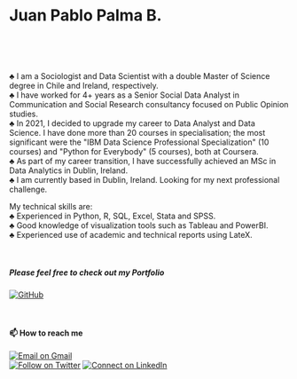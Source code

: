 
# Juan Pablo Palma B. <br/>
<br/>
<br/>
<br/>

♣ I am a Sociologist and Data Scientist with a double Master of Science degree in Chile and Ireland, respectively. <br/>
♣ I have worked for 4+ years as a Senior Social Data Analyst in Communication and Social Research consultancy focused on Public Opinion studies. <br/>
♣ In 2021, I decided to upgrade my career to Data Analyst and Data Science. I have done more than 20 courses in specialisation; the most significant were the "IBM Data Science Professional Specialization" (10 courses) and "Python for Everybody" (5 courses), both at Coursera. <br/>
♣ As part of my career transition, I have successfully achieved an MSc in Data Analytics in Dublin, Ireland. <br/>
♣ I am currently based in Dublin, Ireland. Looking for my next professional challenge. <br/>

My technical skills are: <br/>
♣ Experienced in Python, R, SQL, Excel, Stata and SPSS. <br/>
♣ Good knowledge of visualization tools such as Tableau and PowerBI. <br/>
♣ Experienced use of academic and technical reports using LateX. <br/>
 
<br/>

##### Please feel free to check out my Portfolio 
[![GitHub](https://img.shields.io/badge/github-%23121011.svg?style=for-the-badge&logo=github&logoColor=white)](https://github.com/jppalmab-Portfolio)

<br/>

#### 📫 How to reach me 

[![Email on Gmail](https://img.shields.io/badge/-Gmail-D14836?style=for-the-badge&logo=Gmail&logoColor=white)](mailto:jppalmab@gmail.com) <br/>
[![Follow on Twitter](https://img.shields.io/badge/--twitter?label=Twitter&logo=Twitter&style=social)](https://twitter.com/jppalmab) 
[![Connect on LinkedIn](https://img.shields.io/badge/--linkedin?label=LinkedIn&logo=LinkedIn&style=social)](https://www.linkedin.com/in/jppalmab/)
